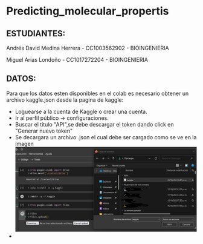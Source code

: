 # Predicting_molecular_propertis
## ESTUDIANTES:
Andrés David Medina Herrera - CC1003562902 - BIOINGENIERIA

Miguel Arias Londoño - CC1017272204 - BIOINGENIERIA
## DATOS:
Para que los datos esten disponibles en el colab es necesario obtener un archivo kaggle.json desde la pagina de kaggle:
* Loguearse a la cuenta de Kaggle o crear una cuenta.
* Ir al perfil público -> configuraciones.
* Buscar el titulo "API",se debe descargar el token dando click en "Generar nuevo token"
* Se decargara un archivo .json el cual debe ser cargado como se ve en la imagen
![IMAGEN DESCRIPTIVA](https://github.com/AndresMedina117/Predicting_molecular_propertis/blob/4669c3d31d77d249c1e63f8a5e5c968a3acb3b59/images/K%20tutorial.jpg)
* 
